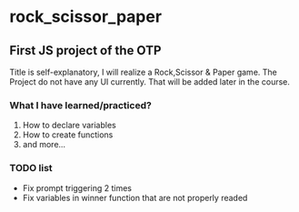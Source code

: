 # rock_scissor_paper

## First JS project of the OTP

Title is self-explanatory, I will realize a Rock,Scissor & Paper game.
The Project do not have any UI currently.
That will be added later in the course.

### What I have learned/practiced?

1. How to declare variables
2. How to create functions
3. and more...

### TODO list

- Fix prompt triggering 2 times
- Fix variables in winner function that are not properly readed